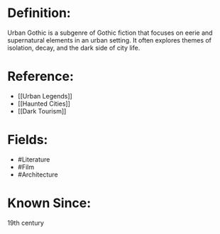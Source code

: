 

# Definition:
Urban Gothic is a subgenre of Gothic fiction that focuses on eerie and supernatural elements in an urban setting. It often explores themes of isolation, decay, and the dark side of city life.

# Reference:
- [[Urban Legends]]
- [[Haunted Cities]]
- [[Dark Tourism]]

# Fields: 
- #Literature
- #Film
- #Architecture

# Known Since:
19th century

